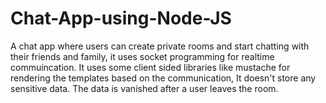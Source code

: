 # Chat-App-using-Node-JS
A chat app where users can create private rooms and start chatting with their friends and family, it uses socket programming for realtime commuincation.
It uses some client sided libraries like mustache for rendering the templates based on the communication, It doesn't store any sensitive data.
The data is vanished after a user leaves the room.
